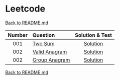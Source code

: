 # Leetcode

[Back to README.md](/README.md)

| Number | Question | Solution & Test | 
|:---:|:---|:---:|
| 001 | [Two Sum](https://leetcode.com/problems/two-sum/) | [Solution](./solutions/001-two-sum.test.js) |
| 002 | [Valid Anagram](https://leetcode.com/problems/valid-anagram/) | [Solution](./solutions/002-valid-anagram.test.js) |
| 002 | [Group Anagram](https://leetcode.com/problems/group-anagrams/) | [Solution](./solutions/003-group-anagram.test.js) |



[Back to README.md](/README.md)
